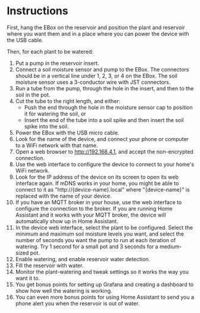 # Instructions

First, hang the EBox on the reservoir and position the plant and reservoir where you want them and in a place where you can power the device with the USB cable.

Then, for each plant to be watered:

1. Put a pump in the reservoir insert.
2. Connect a soil moisture sensor and pump to the EBox. The connectors should be in a vertical line under 1, 2, 3, or 4 on the EBox. The soil moisture sensor uses a 3-conductor wire with JST connectors.
3. Run a tube from the pump, through the hole in the insert, and then to the soil in the pot.
4. Cut the tube to the right length, and either:
    - Push the end through the hole in the moisture sensor cap to position it for watering the soil, or
    - Insert the end of the tube into a soil spike and then insert the soil spike into the soil.
5. Power the EBox with the USB micro cable.
6. Look for the name of the device, and connect your phone or computer to a WiFi network with that name.
7. Open a web browser to http://192.168.4.1, and accept the non-encrypted connection.
8. Use the web interface to configure the device to connect to your home's WiFi network.
9. Look for the IP address of the device on its screen to open its web interface again.  If mDNS works in your home, you might be able to connect to it as "http://{device-name}.local" where "{device-name}" is replaced with the name of your device.
9. If you have an MQTT broker in your house, use the web interface to configure the connection to the broker.  If you are running Home Assistant and it works with your MQTT broker, the device will automatically show up in Home Assistant.
10. In the device web interface, select the plant to be configured.  Select the minimum and maximum soil moisture levels you want, and select the number of seconds you want the pump to run at each iteration of watering.  Try 1 second for a small pot and 3 seconds for a medium-sized pot.
11. Enable watering, and enable reservoir water detection.
12. Fill the reservoir with water.
13. Monitor the plant-watering and tweak settings so it works the way you want it to.
14. You get bonus points for setting up Grafana and creating a dashboard to show how well the watering is working.
15. You can even more bonus points for using Home Assistant to send you a phone alert you when the reservoir is out of water.
